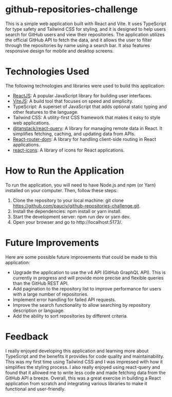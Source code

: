 # github-repositories-challenge

This is a simple web application built with React and Vite. It uses TypeScript for type safety and Tailwind CSS for styling, and it is designed to help users search for GitHub users and view their repositories. The application utilizes the official GitHub API to fetch the data, and it allows the user to filter through the repositories by name using a search bar. It also features responsive design for mobile and desktop screens.

# Technologies Used
The following technologies and libraries were used to build this application:

- [ReactJS](https://es.reactjs.org/): A popular JavaScript library for building user interfaces.
- [ViteJS](https://vitejs.dev/): A build tool that focuses on speed and simplicity.
- TypeScript: A superset of JavaScript that adds optional static typing and other features to the language.
- Tailwind CSS: A utility-first CSS framework that makes it easy to style web applications.
- [@tanstack/react-query](https://tanstack.com/query/latest/docs/react/overview): A library for managing remote data in React. It simplifies fetching, caching, and updating data from APIs.
- [React-router-dom](https://reactrouter.com/en/main): A library for handling client-side routing in React applications.
- [react-icons](https://react-icons.github.io/react-icons): A library of icons for React applications.

# How to Run the Application
To run the application, you will need to have Node.js and npm (or Yarn) installed on your computer. Then, follow these steps:

1. Clone the repository to your local machine: git clone https://github.com/pauciv/github-repositories-challenge.git.
2. Install the dependencies: npm install or yarn install.
3. Start the development server: npm run dev or yarn dev.
4. Open your browser and go to http://localhost:5173/.

# Future Improvements
Here are some possible future improvements that could be made to this application:

- Upgrade the application to use the v4 API (GitHub GraphQL API). This is currently in progress and will provide more precise and flexible queries than the GitHub REST API.
- Add pagination to the repository list to improve performance for users with a large number of repositories.
- Implement error handling for failed API requests.
- Improve the search functionality to allow searching by repository description or language.
- Add the ability to sort repositories by different criteria.

# Feedback
I really enjoyed developing this application and learning more about TypeScript and the benefits it provides for code quality and maintainability. This was my first time using Tailwind CSS and I was impressed with how it simplifies the styling process. I also really enjoyed using react-query and found that it allowed me to write less code and made fetching data from the GitHub API a breeze. Overall, this was a great exercise in building a React application from scratch and integrating various libraries to make it functional and user-friendly.